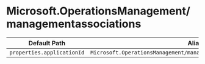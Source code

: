 # Microsoft.OperationsManagement/managementassociations

| Default Path | Alias |
|---|---|
| `properties.applicationId` | `Microsoft.OperationsManagement/managementassociations/applicationId` |

